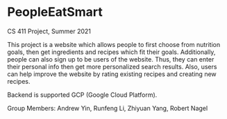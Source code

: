 # PeopleEatSmart
CS 411 Project, Summer 2021

This project is a website which allows people to first choose from nutrition goals, then get ingredients and recipes which fit their goals. Additionally, people can also sign up to be users of the website. Thus, they can enter their personal info then get more personalized search results. Also, users can help improve the website by rating existing recipes and creating new recipes.

Backend is supported GCP (Google Cloud Platform).

Group Members: Andrew Yin, Runfeng Li, Zhiyuan Yang, Robert Nagel
